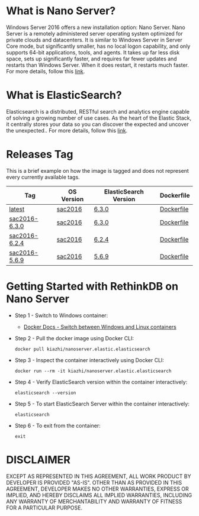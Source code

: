 # What is Nano Server?

Windows Server 2016 offers a new installation option: Nano Server. Nano Server is a remotely administered server operating system optimized for private clouds and datacenters. It is similar to Windows Server in Server Core mode, but significantly smaller, has no local logon capability, and only supports 64-bit applications, tools, and agents. It takes up far less disk space, sets up significantly faster, and requires far fewer updates and restarts than Windows Server. When it does restart, it restarts much faster. For more details, follow this [link](https://docs.microsoft.com/en-us/windows-server/get-started/getting-started-with-nano-server).

# What is ElasticSearch?

Elasticsearch is a distributed, RESTful search and analytics engine capable of solving a growing number of use cases. As the heart of the Elastic Stack, it centrally stores your data so you can discover the expected and uncover the unexpected.. For more details, follow this [link](https://www.elastic.co/products/elasticsearch).

# Releases Tag

This is a brief example on how the image is tagged and does not represent every currently available tags.

| Tag | OS Version | ElasticSearch Version | Dockerfile |
| -- | -- | -- | -- |
| [latest](https://hub.docker.com/r/kiazhi/nanoserver.elastic.elasticsearch/tags/) | [sac2016](https://hub.docker.com/r/microsoft/nanoserver/) | [6.3.0](https://www.elastic.co/downloads/elasticsearch) | [Dockerfile](https://github.com/kiazhi/Windows-Containers/tree/master/dockerfiles/nanoserver/elasticsearch/sac2016-6.3.0/Dockerfile) |
| [sac2016-6.3.0](https://hub.docker.com/r/kiazhi/nanoserver.elastic.elasticsearch/tags/) | [sac2016](https://hub.docker.com/r/microsoft/nanoserver/) | [6.3.0](https://www.elastic.co/downloads/past-releases/elasticsearch-6-3-0) | [Dockerfile](https://github.com/kiazhi/Windows-Containers/tree/master/dockerfiles/nanoserver/elasticsearch/sac2016-6.3.0/Dockerfile) |
| [sac2016-6.2.4](https://hub.docker.com/r/kiazhi/nanoserver.elastic.elasticsearch/tags/) | [sac2016](https://hub.docker.com/r/microsoft/nanoserver/) | [6.2.4](https://www.elastic.co/downloads/past-releases/elasticsearch-6-2-4) | [Dockerfile](https://github.com/kiazhi/Windows-Containers/tree/master/dockerfiles/nanoserver/elasticsearch/sac2016-6.2.4/Dockerfile) |
| [sac2016-5.6.9](https://hub.docker.com/r/kiazhi/nanoserver.elastic.elasticsearch/tags/) | [sac2016](https://hub.docker.com/r/microsoft/nanoserver/) | [5.6.9](https://www.elastic.co/downloads/past-releases/elasticsearch-5-6-10) | [Dockerfile](https://github.com/kiazhi/Windows-Containers/tree/master/dockerfiles/nanoserver/elasticsearch/sac2016-5.6.9/Dockerfile) |


# Getting Started with RethinkDB on Nano Server

- Step 1 - Switch to Windows container:
    - [Docker Docs - Switch between Windows and Linux containers](https://docs.docker.com/docker-for-windows/#switch-between-windows-and-linux-containers)


- Step 2 - Pull the docker image using Docker CLI:

    ```shell
    docker pull kiazhi/nanoserver.elastic.elasticsearch
    ```


- Step 3 - Inspect the container interactively using Docker CLI:

    ```shell
    docker run --rm -it kiazhi/nanoserver.elastic.elasticsearch
    ```


- Step 4 - Verify ElasticSearch version within the container interactively:

    ```shell
    elasticsearch --version
    ```


- Step 5 - To start ElasticSearch Server within the container interactively:

    ```shell
    elasticsearch
    ```


- Step 6 - To exit from the container:

    ```shell
    exit
    ```


# DISCLAIMER

EXCEPT AS REPRESENTED IN THIS AGREEMENT, ALL WORK PRODUCT BY DEVELOPER IS PROVIDED "AS-IS". OTHER THAN AS PROVIDED IN THIS AGREEMENT, DEVELOPER MAKES NO OTHER WARRANTIES, EXPRESS OR IMPLIED, AND HEREBY DISCLAIMS ALL IMPLIED WARRANTIES, INCLUDING ANY WARRANTY OF MERCHANTABILITY AND WARRANTY OF FITNESS FOR A PARTICULAR PURPOSE.
